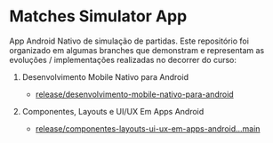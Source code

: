 # Matches Simulator App

App Android Nativo de simulação de partidas. Este repositório foi organizado em algumas branches que demonstram e representam as evoluções / implementações realizadas no decorrer do curso:
  
 1. Desenvolvimento Mobile Nativo para Android
    - [release/desenvolvimento-mobile-nativo-para-android](https://github.com/RoniPassos/matches-simulator-app/tree/release/desenvolvimento-mobile-nativo-para-android)

 2. Componentes, Layouts e UI/UX Em Apps Android
    - [release/componentes-layouts-ui-ux-em-apps-android...main](https://github.com/RoniPassos/matches-simulator-app/tree/release/desenvolvimento-mobile-nativo-para-android](https://github.com/RoniPassos/matches-simulator-app/compare/release/componentes-layouts-ui-ux-em-apps-android...main)) 


 
